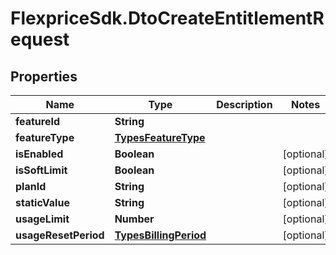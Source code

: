 # FlexpriceSdk.DtoCreateEntitlementRequest

## Properties

Name | Type | Description | Notes
------------ | ------------- | ------------- | -------------
**featureId** | **String** |  | 
**featureType** | [**TypesFeatureType**](TypesFeatureType.md) |  | 
**isEnabled** | **Boolean** |  | [optional] 
**isSoftLimit** | **Boolean** |  | [optional] 
**planId** | **String** |  | [optional] 
**staticValue** | **String** |  | [optional] 
**usageLimit** | **Number** |  | [optional] 
**usageResetPeriod** | [**TypesBillingPeriod**](TypesBillingPeriod.md) |  | [optional] 


